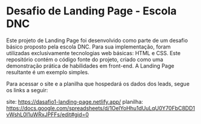 # Desafio de Landing Page - Escola DNC

Este projeto de Landing Page foi desenvolvido como parte de um desafio básico proposto pela escola DNC. Para sua implementação, foram utilizadas exclusivamente tecnologias web básicas: HTML e CSS.
Este repositório contém o código fonte do projeto, criado como uma demonstração prática de habilidades em front-end. A Landing Page resultante é um exemplo simples.

Para acessar o site e a planilha que hospedará os dados dos leads, segue os links a seguir:

site: https://dasafio1-landing-page.netlify.app/
planilha: https://docs.google.com/spreadsheets/d/1OelYoHhu1dUuLqU0Y70FbC8DD1vWshL0I1uWRxJPFFs/edit#gid=0
